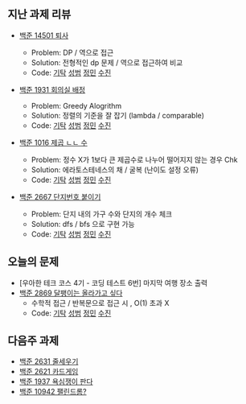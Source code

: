 
## 지난 과제 리뷰

- [백준 14501 퇴사](https://www.acmicpc.net/problem/14501)
  - Problem: DP / 역으로 접근  
  - Solution: 전형적인 dp 문제 / 역으로 접근하여 비교 
  - Code: [기탁](https://github.com/gitak/Algorithm_Study/blob/master/DP/Back14501.java) [성범](https://github.com/KvngSungBum/CodingTest/blob/master/src/BaekJoon2/dismiss_14501.java) [정민](https://github.com/han51361/Algorithm/blob/master/pythonProject/DP/retire_Q14501.py) [수진]()

- [백준 1931 회의실 배정](https://www.acmicpc.net/problem/1931)
  - Problem: Greedy Alogrithm 
  - Solution: 정렬의 기준을 잘 잡기 (lambda / comparable)  
  - Code: [기탁](https://github.com/gitak/Algorithm_Study/blob/master/Greedy/Back1931.java) [성범](https://github.com/KvngSungBum/CodingTest/blob/master/src/BaekJoon2/meetingRoom_1931.java) [정민](https://github.com/han51361/Algorithm/blob/master/pythonProject/collegeBaseClass/assignMeetingRoom_Q1931.py) [수진]()

- [백준 1016 제곱 ㄴㄴ 수](https://www.acmicpc.net/problem/1016)
  - Problem: 정수 X가 1보다 큰 제곱수로 나누어 떨어지지 않는 경우 Chk
  - Solution: 에라토스테네스의 채 / 굴복 (난이도 설정 오류)     
  - Code: [기탁](https://github.com/gitak/Algorithm_Study/blob/master/Math/Back1016.java) [성범](https://github.com/KvngSungBum/CodingTest/blob/master/src/BaekJoon2/noSquareNumber_1016.java) [정민](https://github.com/han51361/Algorithm/blob/master/pythonProject/noSquaredNumber_Q1016.py) [수진]()
  
- [백준 2667 단지번호 붙이기](https://www.acmicpc.net/problem/2667)
  - Problem: 단지 내의 가구 수와 단지의 개수 체크  
  - Solution: dfs / bfs 으로 구현 가능 
  - Code: [기탁](https://github.com/gitak/Algorithm_Study/blob/master/BFS/Back2667.java) [성범](https://github.com/KvngSungBum/CodingTest/blob/master/src/BaekJoon2/numberingHouse_2667.java) [정민](https://github.com/han51361/Algorithm/blob/master/pythonProject/collegeBaseClass/attachNumber.py) [수진]()

## 오늘의 문제

- [우아한 테크 코스 4기 - 코딩 테스트 6번] 마지막 여행 장소 출력 
- [백준 2869 달팽이는 올라가고 싶다](https://www.acmicpc.net/problem/2869)
  - 수학적 접근 / 반복문으로 접근 시 , O(1) 초과 X  
  - Code: [기탁](https://github.com/gitak/Algorithm_Study/blob/master/Math/Back2869.java) [성범](https://github.com/KvngSungBum/CodingTest/blob/master/src/BaekJoon2/TravelSchedule.java) [정민](https://github.com/han51361/Algorithm/blob/master/pythonProject/snailMoving_Q2869.py) [수진]()

## 다음주 과제 

- [백준 2631 줄세우기](https://www.acmicpc.net/problem/2631)
- [백준 2621 카드게임](https://www.acmicpc.net/problem/2621)
- [백준 1937 욕심쟁이 판다](https://www.acmicpc.net/problem/1937)
- [백준 10942 팰린드롬?](https://www.acmicpc.net/problem/10942)
